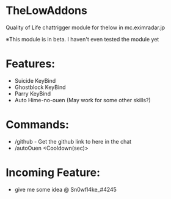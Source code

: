 # TheLowAddons
Quality of Life chattrigger module for thelow in mc.eximradar.jp

※This module is in beta. I haven't even tested the module yet

# Features:
- Suicide KeyBind
- Ghostblock KeyBind
- Parry KeyBind
- Auto Hime-no-ouen (May work for some other skills?)

# Commands:
- /github - Get the github link to here in the chat
- /autoOuen <slot of weapon> <Cooldown(sec)>

# Incoming Feature:
- give me some idea @ Sn0wfl4ke_#4245
